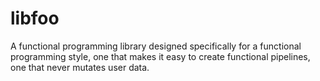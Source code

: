 # libfoo
A functional programming library designed specifically for a functional programming style, one that makes it easy to create functional pipelines, one that never mutates user data.
